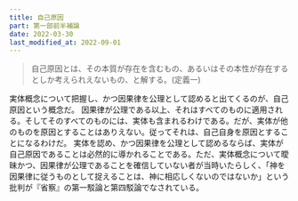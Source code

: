 ```yaml
---
title: 自己原因
part: 第一部前半補論
date: 2022-03-30
last_modified_at: 2022-09-01
---
```

>自己原因とは、その本質が存在を含むもの、あるいはその本性が存在するとしか考えられえないもの、と解する。(定義一)

実体概念について把握し、かつ因果律を公理として認めると出てくるのが、自己原因という概念だ。
因果律が公理である以上、それはすべてのものに適用される。そしてそのすべてのものには、実体も含まれるわけである。だが、実体が他のものを原因とすることはありえない。従ってそれは、自己自身を原因とすることになるわけだ。
実体を認め、かつ因果律を公理として認めるならば、実体が自己原因であることは必然的に導かれることである。ただ、実体概念について曖昧かつ、因果律が公理であることを確信していない者が当時いたらしく、「神を因果律に従うものとして捉えることは、神に相応しくないのではないか」という批判が『省察』の第一駁論と第四駁論でなされている。
